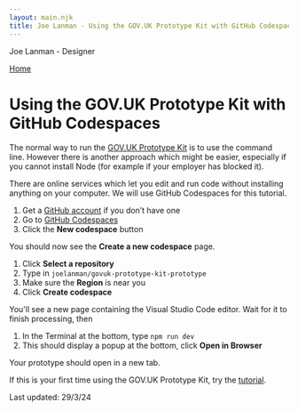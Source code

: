 ```yaml
---
layout: main.njk
title: Joe Lanman - Using the GOV.UK Prototype Kit with GitHub Codespaces
---
```


Joe Lanman - Designer

<div class="home-link">

  [Home](/)

</div>

# Using the GOV.UK Prototype Kit with GitHub Codespaces

The normal way to run the [GOV.UK Prototype Kit](https://prototype-kit.service.gov.uk) is to use the command line. However there is another approach which might be easier, especially if you cannot install Node (for example if your employer has blocked it).

There are online services which let you edit and run code without installing anything on your computer. We will use GitHub Codespaces for this tutorial.

1. Get a [GitHub account](https://github.com/signup) if you don’t have one
2. Go to [GitHub Codespaces](https://github.com/codespaces)
3. Click the **New codespace** button

You should now see the **Create a new codespace** page.

1. Click **Select a repository**
2. Type in ​​`joelanman/govuk-prototype-kit-prototype`
3. Make sure the **Region** is near you
4. Click **Create codespace**

You'll see a new page containing the Visual Studio Code editor. Wait for it to finish processing, then

1. In the Terminal at the bottom, type `npm run dev`
2. This should display a popup at the bottom, click **Open in Browser**

Your prototype should open in a new tab.

If this is your first time using the GOV.UK Prototype Kit, try the [tutorial](https://prototype-kit.service.gov.uk/docs/make-first-prototype/start).

<div class="post-date">Last updated: 29/3/24</div>
